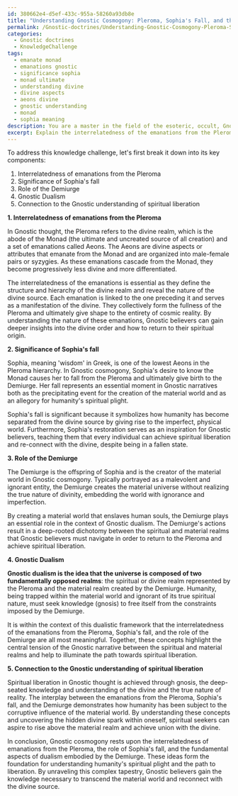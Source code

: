 ```yaml
---
id: 380662e4-d5ef-433c-955a-58260a93db8e
title: "Understanding Gnostic Cosmogony: Pleroma, Sophia's Fall, and the Demiurge"
permalink: /Gnostic-doctrines/Understanding-Gnostic-Cosmogony-Pleroma-Sophias-Fall-and-the-Demiurge/
categories:
  - Gnostic doctrines
  - KnowledgeChallenge
tags:
  - emanate monad
  - emanations gnostic
  - significance sophia
  - monad ultimate
  - understanding divine
  - divine aspects
  - aeons divine
  - gnostic understanding
  - monad
  - sophia meaning
description: You are a master in the field of the esoteric, occult, Gnostic doctrines and Education. You are a writer of tests, challenges, textbooks and deep knowledge on Gnostic doctrines for initiates and students to gain deep insights and understanding from. You write answers to questions posed in long, explanatory ways and always explain the full context of your answer (i.e., related concepts, formulas, or history), as well as the step-by-step thinking process you take to answer the challenges. Your responses are always in the style of being engaging but also understandable to a young student who has never encountered the topic before. Summarize the key themes, ideas, and conclusions at the end.
excerpt: Explain the interrelatedness of the emanations from the Pleroma, the significance of Sophia's fall, and the role of the Demiurge in the context of Gnostic dualism, while illustrating the connection between these concepts and the Gnostic understanding of spiritual liberation.
---
```

To address this knowledge challenge, let's first break it down into its key components:

1. Interrelatedness of emanations from the Pleroma
2. Significance of Sophia's fall
3. Role of the Demiurge
4. Gnostic Dualism
5. Connection to the Gnostic understanding of spiritual liberation

**1. Interrelatedness of emanations from the Pleroma**

In Gnostic thought, the Pleroma refers to the divine realm, which is the abode of the Monad (the ultimate and uncreated source of all creation) and a set of emanations called Aeons. The Aeons are divine aspects or attributes that emanate from the Monad and are organized into male-female pairs or syzygies. As these emanations cascade from the Monad, they become progressively less divine and more differentiated.

The interrelatedness of the emanations is essential as they define the structure and hierarchy of the divine realm and reveal the nature of the divine source. Each emanation is linked to the one preceding it and serves as a manifestation of the divine. They collectively form the fullness of the Pleroma and ultimately give shape to the entirety of cosmic reality. By understanding the nature of these emanations, Gnostic believers can gain deeper insights into the divine order and how to return to their spiritual origin.

**2. Significance of Sophia's fall**

Sophia, meaning 'wisdom' in Greek, is one of the lowest Aeons in the Pleroma hierarchy. In Gnostic cosmogony, Sophia's desire to know the Monad causes her to fall from the Pleroma and ultimately give birth to the Demiurge. Her fall represents an essential moment in Gnostic narratives both as the precipitating event for the creation of the material world and as an allegory for humanity's spiritual plight.

Sophia's fall is significant because it symbolizes how humanity has become separated from the divine source by giving rise to the imperfect, physical world. Furthermore, Sophia's restoration serves as an inspiration for Gnostic believers, teaching them that every individual can achieve spiritual liberation and re-connect with the divine, despite being in a fallen state.

**3. Role of the Demiurge**

The Demiurge is the offspring of Sophia and is the creator of the material world in Gnostic cosmogony. Typically portrayed as a malevolent and ignorant entity, the Demiurge creates the material universe without realizing the true nature of divinity, embedding the world with ignorance and imperfection.

By creating a material world that enslaves human souls, the Demiurge plays an essential role in the context of Gnostic dualism. The Demiurge's actions result in a deep-rooted dichotomy between the spiritual and material realms that Gnostic believers must navigate in order to return to the Pleroma and achieve spiritual liberation.

**4. Gnostic Dualism**

**Gnostic dualism is the idea that the universe is composed of two fundamentally opposed realms**: the spiritual or divine realm represented by the Pleroma and the material realm created by the Demiurge. Humanity, being trapped within the material world and ignorant of its true spiritual nature, must seek knowledge (gnosis) to free itself from the constraints imposed by the Demiurge.

It is within the context of this dualistic framework that the interrelatedness of the emanations from the Pleroma, Sophia's fall, and the role of the Demiurge are all most meaningful. Together, these concepts highlight the central tension of the Gnostic narrative between the spiritual and material realms and help to illuminate the path towards spiritual liberation.

**5. Connection to the Gnostic understanding of spiritual liberation**

Spiritual liberation in Gnostic thought is achieved through gnosis, the deep-seated knowledge and understanding of the divine and the true nature of reality. The interplay between the emanations from the Pleroma, Sophia's fall, and the Demiurge demonstrates how humanity has been subject to the corruptive influence of the material world. By understanding these concepts and uncovering the hidden divine spark within oneself, spiritual seekers can aspire to rise above the material realm and achieve union with the divine.

In conclusion, Gnostic cosmogony rests upon the interrelatedness of emanations from the Pleroma, the role of Sophia's fall, and the fundamental aspects of dualism embodied by the Demiurge. These ideas form the foundation for understanding humanity's spiritual plight and the path to liberation. By unraveling this complex tapestry, Gnostic believers gain the knowledge necessary to transcend the material world and reconnect with the divine source.
